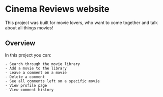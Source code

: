 # Cinema Reviews website

This project was built for movie lovers, who want to come together and talk about all things movies!

## Overview

In this project you can:

    - Search through the movie library
    - Add a movie to the library
    - Leave a comment on a movie
    - Delete a comment
    - See all comments left on a specific movie
    - View profile page
    - View comment history

